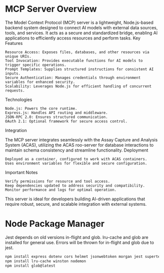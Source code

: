 # MCP Server Overview

The Model Context Protocol (MCP) server is a lightweight, Node.js-based backend system designed to connect AI models with external data sources, tools, and services. It acts as a secure and standardized bridge, enabling AI applications to efficiently access resources and perform tasks.
Key Features

    Resource Access: Exposes files, databases, and other resources via unique URIs.
    Tool Invocation: Provides executable functions for AI models to trigger specific operations.
    Prompt Templates: Supplies structured instructions for consistent AI inputs.
    Secure Authentication: Manages credentials through environment variables for enhanced security.
    Scalability: Leverages Node.js for efficient handling of concurrent requests.

Technologies

    Node.js: Powers the core runtime.
    Express.js: Handles API routing and middleware.
    JSON-RPC 2.0: Ensures structured communication.
    OAuth 2.1: Optional framework for secure access control.

Integration

The MCP server integrates seamlessly with the Assay Capture and Analysis System (ACAS), utilizing the ACAS roo-server for database interactions to maintain schema consistency and streamline functionality.
Deployment

    Deployed as a container, configured to work with ACAS containers.
    Uses environment variables for flexible and secure configuration.

Important Notes

    Verify permissions for resource and tool access.
    Keep dependencies updated to address security and compatibility.
    Monitor performance and logs for optimal operation.

This server is ideal for developers building AI-driven applications that require robust, secure, and scalable integration with external systems.


# Node Package Manager
Jest depends on old versions in-flight and glob. lru-cache and glob are installed for general use. Errors will be thrown for in-flight and glob due to jest.

```bash
npm install express dotenv cors helmet jsonwebtoken morgan jest supertest express-validator eslint
npm install lru-cache winston nodemon
npm install glob@latest
```


